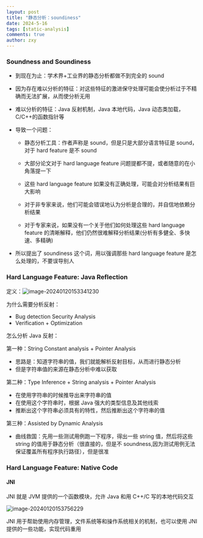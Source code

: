 ```yaml
---
layout: post
title: "静态分析：soundiness"
date: 2024-5-16
tags: [static-analysis]
comments: true
author: zxy
---
```


### Soundness and Soundiness

- 到现在为止：学术界+工业界的静态分析都做不到完全的 sound

- 因为存在难以分析的特征：对这些特征的激进保守处理可能会使分析过于不精确而无法扩展，从而使分析无用

- 难以分析的特征：Java 反射机制，Java 本地代码，Java 动态类加载，C/C++的函数指针等

- 导致一个问题：

  - 静态分析工具：作者声称是 sound，但是只是大部分语言特征是 sound，对于 hard feature 是不 sound

  - 大部分论文对于 hard language feature 问题提都不提，或者随意的在小角落提一下

  - 这些 hard language feature 如果没有正确处理，可能会对分析结果有巨大影响
  - 对于非专家来说，他们可能会错误地认为分析是合理的，并自信地依赖分析结果
  - 对于专家来说，如果没有一个关于他们如何处理这些 hard language feature 的清晰解释，他们仍然很难解释分析结果(分析有多健全、多快速、多精确)

- 所以提出了 soundiness 这个词，用以强调那些 hard language feature 是怎么处理的，不要误导别人

### Hard Language Feature: Java Reflection

定义：![image-20240120153341230](https://zxyandzxy.github.io/images/image-20240120153341230.png)

为什么需要分析反射：

- Bug detection Security Analysis
- Verification + Optimization

怎么分析 Java 反射：

第一种：String Constant analysis + Pointer Analysis

- 思路是：知道字符串的值，我们就能解析反射目标，从而进行静态分析
- 但是字符串值的来源在静态分析中难以获取

第二种：Type Inference + String analysis + Pointer Analysis

- 在使用字符串的时候推导出来字符串的值
- 在使用这个字符串时，根据 Java 强大的类型信息及其他线索
- 推断出这个字符串必须具有的特性，然后推断出这个字符串的值

第三种：Assisted by Dynamic Analysis

- 曲线救国：先用一些测试用例跑一下程序，得出一些 string 值，然后将这些 string 的值用于静态分析（很直接的，但是不 soundness,因为测试用例无法保证覆盖所有程序执行路径），但是很准

### Hard Language Feature: Native Code

#### JNI

JNI 就是 JVM 提供的一个函数模块，允许 Java 和用 C++/C 写的本地代码交互

![image-20240120153756229](https://zxyandzxy.github.io/images/image-20240120153756229.png)

JNI 用于帮助使用内存管理，文件系统等和操作系统相关的机制，也可以使用 JNI 提供的一些功能，实现代码重用
